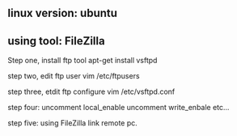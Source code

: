 
## linux version: ubuntu
## using tool: FileZilla

Step one, install ftp tool
	apt-get install vsftpd

step two, edit ftp user
	vim /etc/ftpusers

step three, etdit ftp configure
	vim /etc/vsftpd.conf

step four:
	uncomment local_enable
	uncomment write_enbale
	etc...

step five:
	using FileZilla link remote pc.


